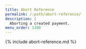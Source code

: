 ```yaml
---
title: Abort Reference
permalink: /:path/abort-reference/
description: |
  Aborting a created payment.
menu_order: 1300
---
```


{% include abort-reference.md %}

